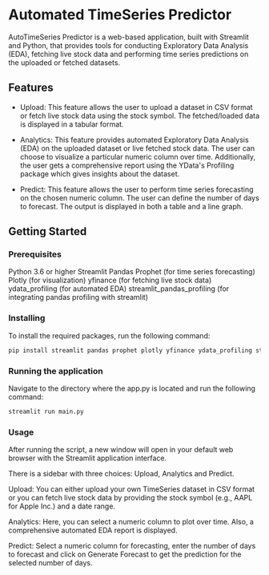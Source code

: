# Automated TimeSeries Predictor

AutoTimeSeries Predictor is a web-based application, built with Streamlit and Python, that provides tools for conducting Exploratory Data Analysis (EDA), fetching live stock data and performing time series predictions on the uploaded or fetched datasets.

## Features

* Upload: This feature allows the user to upload a dataset in CSV format or fetch live stock data using the stock symbol. The fetched/loaded data is displayed in a tabular format.

* Analytics: This feature provides automated Exploratory Data Analysis (EDA) on the uploaded dataset or live fetched stock data. The user can choose to visualize a particular numeric column over time. Additionally, the user gets a comprehensive report using the YData's Profiling package which gives insights about the dataset.

* Predict: This feature allows the user to perform time series forecasting on the chosen numeric column. The user can define the number of days to forecast. The output is displayed in both a table and a line graph.

## Getting Started

### Prerequisites
Python 3.6 or higher
Streamlit
Pandas
Prophet (for time series forecasting)
Plotly (for visualization)
yfinance (for fetching live stock data)
ydata_profiling (for automated EDA)
streamlit_pandas_profiling (for integrating pandas profiling with streamlit)

### Installing
To install the required packages, run the following command:

``` bash
pip install streamlit pandas prophet plotly yfinance ydata_profiling streamlit_pandas_profiling
```
### Running the application
Navigate to the directory where the app.py is located and run the following command:

``` bash
streamlit run main.py
```
### Usage
After running the script, a new window will open in your default web browser with the Streamlit application interface.

There is a sidebar with three choices: Upload, Analytics and Predict.

Upload: You can either upload your own TimeSeries dataset in CSV format or you can fetch live stock data by providing the stock symbol (e.g., AAPL for Apple Inc.) and a date range.

Analytics: Here, you can select a numeric column to plot over time. Also, a comprehensive automated EDA report is displayed.

Predict: Select a numeric column for forecasting, enter the number of days to forecast and click on Generate Forecast to get the prediction for the selected number of days.
